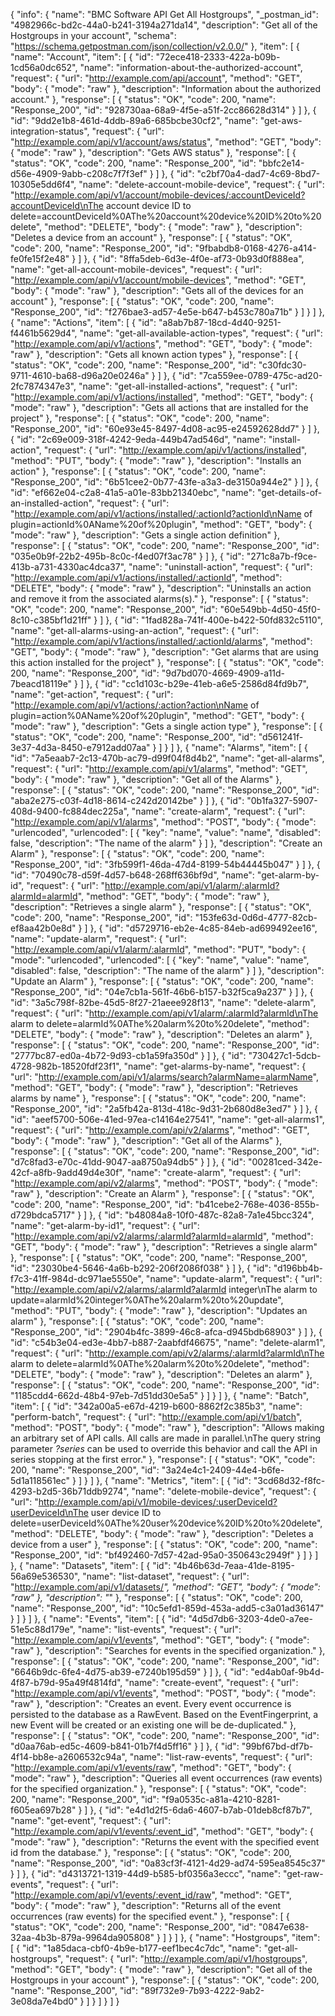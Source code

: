 {
  "info": {
    "name": "BMC Software API Get All Hostgroups",
    "_postman_id": "4982966c-bd2c-44a0-b241-3194a271da14",
    "description": "Get all of the Hostgroups in your account",
    "schema": "https://schema.getpostman.com/json/collection/v2.0.0/"
  },
  "item": [
    {
      "name": "Account",
      "item": [
        {
          "id": "72ece418-2333-422a-b09b-1cd56a0dc652",
          "name": "information-about-the-authorized-account",
          "request": {
            "url": "http://example.com/api/account",
            "method": "GET",
            "body": {
              "mode": "raw"
            },
            "description": "Information about the authorized account."
          },
          "response": [
            {
              "status": "OK",
              "code": 200,
              "name": "Response_200",
              "id": "928730aa-68a9-4f5e-a51f-2cc86628d314"
            }
          ]
        },
        {
          "id": "9dd2e1b8-461d-4ddb-89a6-685bcbe30cf2",
          "name": "get-aws-integration-status",
          "request": {
            "url": "http://example.com/api/v1/account/aws/status",
            "method": "GET",
            "body": {
              "mode": "raw"
            },
            "description": "Gets AWS status"
          },
          "response": [
            {
              "status": "OK",
              "code": 200,
              "name": "Response_200",
              "id": "bbfc2e14-d56e-4909-9abb-c208c7f7f3ef"
            }
          ]
        },
        {
          "id": "c2bf70a4-dad7-4c69-8bd7-10305e5dd6f4",
          "name": "delete-account-mobile-device",
          "request": {
            "url": "http://example.com/api/v1/account/mobile-devices/:accountDeviceId?accountDeviceId\nThe account device ID to delete=accountDeviceId%0AThe%20account%20device%20ID%20to%20delete",
            "method": "DELETE",
            "body": {
              "mode": "raw"
            },
            "description": "Deletes a device from an account"
          },
          "response": [
            {
              "status": "OK",
              "code": 200,
              "name": "Response_200",
              "id": "9fbabdb8-0168-4276-a414-fe0fe15f2e48"
            }
          ]
        },
        {
          "id": "8ffa5deb-6d3e-4f0e-af73-0b93d0f888ea",
          "name": "get-all-account-mobile-devices",
          "request": {
            "url": "http://example.com/api/v1/account/mobile-devices",
            "method": "GET",
            "body": {
              "mode": "raw"
            },
            "description": "Gets all of the devices for an account"
          },
          "response": [
            {
              "status": "OK",
              "code": 200,
              "name": "Response_200",
              "id": "f276bae3-ad57-4e5e-b647-b453c780a71b"
            }
          ]
        }
      ]
    },
    {
      "name": "Actions",
      "item": [
        {
          "id": "a8ab7b87-18cd-4d40-9251-f4461b5629d4",
          "name": "get-all-available-action-types",
          "request": {
            "url": "http://example.com/api/v1/actions",
            "method": "GET",
            "body": {
              "mode": "raw"
            },
            "description": "Gets all known action types"
          },
          "response": [
            {
              "status": "OK",
              "code": 200,
              "name": "Response_200",
              "id": "c30fdc30-9711-4610-ba68-d96a20e0246a"
            }
          ]
        },
        {
          "id": "7ca559ee-0789-475c-ad20-2fc7874347e3",
          "name": "get-all-installed-actions",
          "request": {
            "url": "http://example.com/api/v1/actions/installed",
            "method": "GET",
            "body": {
              "mode": "raw"
            },
            "description": "Gets all actions that are installed for the project"
          },
          "response": [
            {
              "status": "OK",
              "code": 200,
              "name": "Response_200",
              "id": "60e93e45-8497-4d08-ac95-e24592628dd7"
            }
          ]
        },
        {
          "id": "2c69e009-318f-4242-9eda-449b47ad546d",
          "name": "install-action",
          "request": {
            "url": "http://example.com/api/v1/actions/installed",
            "method": "PUT",
            "body": {
              "mode": "raw"
            },
            "description": "Installs an action"
          },
          "response": [
            {
              "status": "OK",
              "code": 200,
              "name": "Response_200",
              "id": "6b51cee2-0b77-43fe-a3a3-de3150a944e2"
            }
          ]
        },
        {
          "id": "ef662e04-c2a8-41a5-a01e-83bb21340ebc",
          "name": "get-details-of-an-installed-action",
          "request": {
            "url": "http://example.com/api/v1/actions/installed/:actionId?actionId\nName of plugin=actionId%0AName%20of%20plugin",
            "method": "GET",
            "body": {
              "mode": "raw"
            },
            "description": "Gets a single action definition"
          },
          "response": [
            {
              "status": "OK",
              "code": 200,
              "name": "Response_200",
              "id": "035e0b9f-22b2-495b-8c0c-f4ed07f3ac78"
            }
          ]
        },
        {
          "id": "271c8a7b-f9ce-413b-a731-4330ac4dca37",
          "name": "uninstall-action",
          "request": {
            "url": "http://example.com/api/v1/actions/installed/:actionId",
            "method": "DELETE",
            "body": {
              "mode": "raw"
            },
            "description": "Uninstalls an action and remove it from the associated alarms(s)."
          },
          "response": [
            {
              "status": "OK",
              "code": 200,
              "name": "Response_200",
              "id": "60e549bb-4d50-45f0-8c10-c385bf1d21ff"
            }
          ]
        },
        {
          "id": "1fad828a-741f-400e-b422-50fd832c5110",
          "name": "get-all-alarms-using-an-action",
          "request": {
            "url": "http://example.com/api/v1/actions/installed/:actionId/alarms",
            "method": "GET",
            "body": {
              "mode": "raw"
            },
            "description": "Get alarms that are using this action installed for the project"
          },
          "response": [
            {
              "status": "OK",
              "code": 200,
              "name": "Response_200",
              "id": "9d7bd070-4669-4909-a11d-7beacd18119e"
            }
          ]
        },
        {
          "id": "cc1d103c-b29e-41eb-a6e5-2586d84fd9b7",
          "name": "get-action",
          "request": {
            "url": "http://example.com/api/v1/actions/:action?action\nName of plugin=action%0AName%20of%20plugin",
            "method": "GET",
            "body": {
              "mode": "raw"
            },
            "description": "Gets a single action type"
          },
          "response": [
            {
              "status": "OK",
              "code": 200,
              "name": "Response_200",
              "id": "d561241f-3e37-4d3a-8450-e7912add07aa"
            }
          ]
        }
      ]
    },
    {
      "name": "Alarms",
      "item": [
        {
          "id": "7a5eaab7-2c13-470b-ac79-d99f04f8d4b2",
          "name": "get-all-alarms",
          "request": {
            "url": "http://example.com/api/v1/alarms",
            "method": "GET",
            "body": {
              "mode": "raw"
            },
            "description": "Get all of the Alarms"
          },
          "response": [
            {
              "status": "OK",
              "code": 200,
              "name": "Response_200",
              "id": "aba2e275-c03f-4d18-8614-c242d20142be"
            }
          ]
        },
        {
          "id": "0b1fa327-5907-408d-9400-fc884dec225a",
          "name": "create-alarm",
          "request": {
            "url": "http://example.com/api/v1/alarms",
            "method": "POST",
            "body": {
              "mode": "urlencoded",
              "urlencoded": [
                {
                  "key": "name",
                  "value": "name",
                  "disabled": false,
                  "description": "The name of the alarm"
                }
              ]
            },
            "description": "Create an Alarm"
          },
          "response": [
            {
              "status": "OK",
              "code": 200,
              "name": "Response_200",
              "id": "3fb599f1-46da-47d4-8199-54b44445b047"
            }
          ]
        },
        {
          "id": "70490c78-d59f-4d57-b648-268ff636bf9d",
          "name": "get-alarm-by-id",
          "request": {
            "url": "http://example.com/api/v1/alarm/:alarmId?alarmId=alarmId",
            "method": "GET",
            "body": {
              "mode": "raw"
            },
            "description": "Retrieves a single alarm"
          },
          "response": [
            {
              "status": "OK",
              "code": 200,
              "name": "Response_200",
              "id": "153fe63d-0d6d-4777-82cb-ef8aa42b0e8d"
            }
          ]
        },
        {
          "id": "d5729716-eb2e-4c85-84eb-ad699492ee16",
          "name": "update-alarm",
          "request": {
            "url": "http://example.com/api/v1/alarm/:alarmId",
            "method": "PUT",
            "body": {
              "mode": "urlencoded",
              "urlencoded": [
                {
                  "key": "name",
                  "value": "name",
                  "disabled": false,
                  "description": "The name of the alarm"
                }
              ]
            },
            "description": "Update an Alarm"
          },
          "response": [
            {
              "status": "OK",
              "code": 200,
              "name": "Response_200",
              "id": "04e7cb1a-561f-46b6-b157-b32f5ca9a237"
            }
          ]
        },
        {
          "id": "3a5c798f-82be-45d5-8f27-21aeee928f13",
          "name": "delete-alarm",
          "request": {
            "url": "http://example.com/api/v1/alarm/:alarmId?alarmId\nThe alarm to delete=alarmId%0AThe%20alarm%20to%20delete",
            "method": "DELETE",
            "body": {
              "mode": "raw"
            },
            "description": "Deletes an alarm"
          },
          "response": [
            {
              "status": "OK",
              "code": 200,
              "name": "Response_200",
              "id": "2777bc87-ed0a-4b72-9d93-cb1a59fa350d"
            }
          ]
        },
        {
          "id": "730427c1-5dcb-4728-982b-18520fdf23f1",
          "name": "get-alarms-by-name",
          "request": {
            "url": "http://example.com/api/v1/alarms/search?alarmName=alarmName",
            "method": "GET",
            "body": {
              "mode": "raw"
            },
            "description": "Retrieves alarms by name"
          },
          "response": [
            {
              "status": "OK",
              "code": 200,
              "name": "Response_200",
              "id": "2a5fb42a-813d-418c-9d31-2b680d8e3ed7"
            }
          ]
        },
        {
          "id": "aeef5700-506e-41ed-97ea-c14164e27541",
          "name": "get-all-alarms1",
          "request": {
            "url": "http://example.com/api/v2/alarms",
            "method": "GET",
            "body": {
              "mode": "raw"
            },
            "description": "Get all of the Alarms"
          },
          "response": [
            {
              "status": "OK",
              "code": 200,
              "name": "Response_200",
              "id": "d7c8fad3-e70c-41dd-9047-aa8750a94db5"
            }
          ]
        },
        {
          "id": "00281ced-342e-42cf-a8fb-9add49d4e30f",
          "name": "create-alarm",
          "request": {
            "url": "http://example.com/api/v2/alarms",
            "method": "POST",
            "body": {
              "mode": "raw"
            },
            "description": "Create an Alarm"
          },
          "response": [
            {
              "status": "OK",
              "code": 200,
              "name": "Response_200",
              "id": "b41cebe2-768e-4036-855b-d729bdca5717"
            }
          ]
        },
        {
          "id": "b48084a8-10f0-487c-82a8-7a1e45bcc324",
          "name": "get-alarm-by-id1",
          "request": {
            "url": "http://example.com/api/v2/alarms/:alarmId?alarmId=alarmId",
            "method": "GET",
            "body": {
              "mode": "raw"
            },
            "description": "Retrieves a single alarm"
          },
          "response": [
            {
              "status": "OK",
              "code": 200,
              "name": "Response_200",
              "id": "23030be4-5646-4a6b-b292-206f2086f038"
            }
          ]
        },
        {
          "id": "d196bb4b-f7c3-41ff-984d-dc971ae5550e",
          "name": "update-alarm",
          "request": {
            "url": "http://example.com/api/v2/alarms/:alarmId?alarmId integer\nThe alarm to update=alarmId%20integer%0AThe%20alarm%20to%20update",
            "method": "PUT",
            "body": {
              "mode": "raw"
            },
            "description": "Updates an alarm"
          },
          "response": [
            {
              "status": "OK",
              "code": 200,
              "name": "Response_200",
              "id": "2904b4fc-3899-46c8-afca-d945bdb68903"
            }
          ]
        },
        {
          "id": "c54b3e04-ed3e-4bb7-b887-2aabfdf46675",
          "name": "delete-alarm1",
          "request": {
            "url": "http://example.com/api/v2/alarms/:alarmId?alarmId\nThe alarm to delete=alarmId%0AThe%20alarm%20to%20delete",
            "method": "DELETE",
            "body": {
              "mode": "raw"
            },
            "description": "Deletes an alarm"
          },
          "response": [
            {
              "status": "OK",
              "code": 200,
              "name": "Response_200",
              "id": "1185cdd4-662d-48b4-97eb-7d51dd30e5a5"
            }
          ]
        }
      ]
    },
    {
      "name": "Batch",
      "item": [
        {
          "id": "342a00a5-e67d-4219-b600-8862f2c385b3",
          "name": "perform-batch",
          "request": {
            "url": "http://example.com/api/v1/batch",
            "method": "POST",
            "body": {
              "mode": "raw"
            },
            "description": "Allows making an arbitrary set of API calls.    All calls are made in parallel.\nThe query string parameter <em>?series</em> can be used to override this behavior and call the API in series stopping at the first error."
          },
          "response": [
            {
              "status": "OK",
              "code": 200,
              "name": "Response_200",
              "id": "3a24e4c1-2409-44e4-b6fe-5d1a118561ec"
            }
          ]
        }
      ]
    },
    {
      "name": "Metrics",
      "item": [
        {
          "id": "3cd68d32-f8fc-4293-b2d5-36b71ddb9274",
          "name": "delete-mobile-device",
          "request": {
            "url": "http://example.com/api/v1/mobile-devices/:userDeviceId?userDeviceId\nThe user device ID to delete=userDeviceId%0AThe%20user%20device%20ID%20to%20delete",
            "method": "DELETE",
            "body": {
              "mode": "raw"
            },
            "description": "Deletes a device from a user"
          },
          "response": [
            {
              "status": "OK",
              "code": 200,
              "name": "Response_200",
              "id": "bf492460-7d57-42ad-95a0-350643c2949f"
            }
          ]
        }
      ]
    },
    {
      "name": "Datasets",
      "item": [
        {
          "id": "4b46b63d-7eaa-41de-8195-56a69e536530",
          "name": "list-dataset",
          "request": {
            "url": "http://example.com/api/v1/datasets/*",
            "method": "GET",
            "body": {
              "mode": "raw"
            },
            "description": "*"
          },
          "response": [
            {
              "status": "OK",
              "code": 200,
              "name": "Response_200",
              "id": "10c5efd1-859d-453a-add5-c3a01ad36147"
            }
          ]
        }
      ]
    },
    {
      "name": "Events",
      "item": [
        {
          "id": "4d5d7db6-3203-4de0-a7ee-51e5c88d179e",
          "name": "list-events",
          "request": {
            "url": "http://example.com/api/v1/events",
            "method": "GET",
            "body": {
              "mode": "raw"
            },
            "description": "Searches for events in the specified organization."
          },
          "response": [
            {
              "status": "OK",
              "code": 200,
              "name": "Response_200",
              "id": "6646b9dc-6fe4-4d75-ab39-e7240b195d59"
            }
          ]
        },
        {
          "id": "ed4ab0af-9b4d-4f87-b79d-95a49f4814fd",
          "name": "create-event",
          "request": {
            "url": "http://example.com/api/v1/events",
            "method": "POST",
            "body": {
              "mode": "raw"
            },
            "description": "Creates an event. Every event occurrence is persisted to the database as a RawEvent. Based on the EventFingerprint, a new Event will be created or an existing one will be de-duplicated."
          },
          "response": [
            {
              "status": "OK",
              "code": 200,
              "name": "Response_200",
              "id": "d0aa76ab-ed5c-4609-b841-01b7f4d5ff16"
            }
          ]
        },
        {
          "id": "99bf67bd-df7b-4f14-bb8e-a2606532c94a",
          "name": "list-raw-events",
          "request": {
            "url": "http://example.com/api/v1/events/raw",
            "method": "GET",
            "body": {
              "mode": "raw"
            },
            "description": "Queries all event occurrences (raw events) for the specified organization."
          },
          "response": [
            {
              "status": "OK",
              "code": 200,
              "name": "Response_200",
              "id": "f9a0535c-a81a-4210-8281-f605ea697b28"
            }
          ]
        },
        {
          "id": "e4d1d2f5-6da6-4607-b7ab-01deb8cf87b7",
          "name": "get-event",
          "request": {
            "url": "http://example.com/api/v1/events/:event_id",
            "method": "GET",
            "body": {
              "mode": "raw"
            },
            "description": "Returns the event with the specified event id from the database."
          },
          "response": [
            {
              "status": "OK",
              "code": 200,
              "name": "Response_200",
              "id": "0a83cf3f-4121-4d29-ad74-595ea8545c37"
            }
          ]
        },
        {
          "id": "d4313721-1319-44d9-b585-bf0356a3eccc",
          "name": "get-raw-events",
          "request": {
            "url": "http://example.com/api/v1/events/:event_id/raw",
            "method": "GET",
            "body": {
              "mode": "raw"
            },
            "description": "Returns all of the event occurrences (raw events) for the specified event."
          },
          "response": [
            {
              "status": "OK",
              "code": 200,
              "name": "Response_200",
              "id": "0847e638-32aa-4b3b-879a-9964da905808"
            }
          ]
        }
      ]
    },
    {
      "name": "Hostgroups",
      "item": [
        {
          "id": "1a85daca-cbf0-4b9e-b177-eef1bec4c7dc",
          "name": "get-all-hostgroups",
          "request": {
            "url": "http://example.com/api/v1/hostgroups",
            "method": "GET",
            "body": {
              "mode": "raw"
            },
            "description": "Get all of the Hostgroups in your account"
          },
          "response": [
            {
              "status": "OK",
              "code": 200,
              "name": "Response_200",
              "id": "89f732e9-7b93-4222-9ab2-3e08da7e4bd0"
            }
          ]
        }
      ]
    }
  ]
}